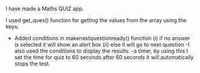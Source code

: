 I have made a Maths QUIZ app.

I used get_ques() function for getting the values from the array using the keys.
- Added conditions in makenextquestionready() function (i) if no answer is selected it will show an alert box
								(ii) else it will go to next question
-I also used the conditions to display the results.
-a timer, by using this I set the time for quiz to 60 seconds after 60 seconds it will automatically stops the test.